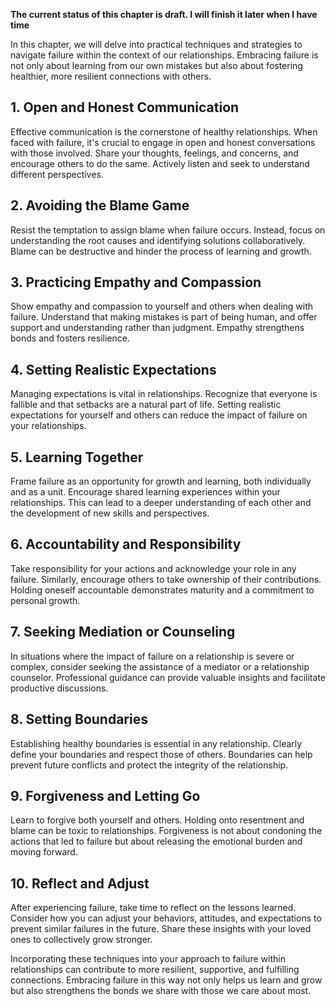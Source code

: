 **The current status of this chapter is draft. I will finish it later when I have time**

In this chapter, we will delve into practical techniques and strategies to navigate failure within the context of our relationships. Embracing failure is not only about learning from our own mistakes but also about fostering healthier, more resilient connections with others.

**1. Open and Honest Communication**
------------------------------------

Effective communication is the cornerstone of healthy relationships. When faced with failure, it's crucial to engage in open and honest conversations with those involved. Share your thoughts, feelings, and concerns, and encourage others to do the same. Actively listen and seek to understand different perspectives.

**2. Avoiding the Blame Game**
------------------------------

Resist the temptation to assign blame when failure occurs. Instead, focus on understanding the root causes and identifying solutions collaboratively. Blame can be destructive and hinder the process of learning and growth.

**3. Practicing Empathy and Compassion**
----------------------------------------

Show empathy and compassion to yourself and others when dealing with failure. Understand that making mistakes is part of being human, and offer support and understanding rather than judgment. Empathy strengthens bonds and fosters resilience.

**4. Setting Realistic Expectations**
-------------------------------------

Managing expectations is vital in relationships. Recognize that everyone is fallible and that setbacks are a natural part of life. Setting realistic expectations for yourself and others can reduce the impact of failure on your relationships.

**5. Learning Together**
------------------------

Frame failure as an opportunity for growth and learning, both individually and as a unit. Encourage shared learning experiences within your relationships. This can lead to a deeper understanding of each other and the development of new skills and perspectives.

**6. Accountability and Responsibility**
----------------------------------------

Take responsibility for your actions and acknowledge your role in any failure. Similarly, encourage others to take ownership of their contributions. Holding oneself accountable demonstrates maturity and a commitment to personal growth.

**7. Seeking Mediation or Counseling**
--------------------------------------

In situations where the impact of failure on a relationship is severe or complex, consider seeking the assistance of a mediator or a relationship counselor. Professional guidance can provide valuable insights and facilitate productive discussions.

**8. Setting Boundaries**
-------------------------

Establishing healthy boundaries is essential in any relationship. Clearly define your boundaries and respect those of others. Boundaries can help prevent future conflicts and protect the integrity of the relationship.

**9. Forgiveness and Letting Go**
---------------------------------

Learn to forgive both yourself and others. Holding onto resentment and blame can be toxic to relationships. Forgiveness is not about condoning the actions that led to failure but about releasing the emotional burden and moving forward.

**10. Reflect and Adjust**
--------------------------

After experiencing failure, take time to reflect on the lessons learned. Consider how you can adjust your behaviors, attitudes, and expectations to prevent similar failures in the future. Share these insights with your loved ones to collectively grow stronger.

Incorporating these techniques into your approach to failure within relationships can contribute to more resilient, supportive, and fulfilling connections. Embracing failure in this way not only helps us learn and grow but also strengthens the bonds we share with those we care about most.
